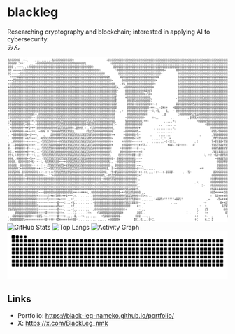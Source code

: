 # blackleg
Researching cryptography and blockchain; interested in applying AI to cybersecurity.<br>
みん
<!-- z-gun-pic -->
<picture>
  <img alt="z-gn" src="./src/z-gn.png">
</picture>
<!-- GitHub Stats -->
<picture>
  <source media="(prefers-color-scheme: dark)" srcset="https://github-readme-stats.vercel.app/api?username=black-leg-nameko&show_icons=true&hide_border=true&count_private=true&theme=catppuccin_mocha">
  <img alt="GitHub Stats" src="https://github-readme-stats.vercel.app/api?username=black-leg-nameko&show_icons=true&hide_border=true&count_private=true&theme=catppuccin_mocha">
</picture>
<!-- Top Languages -->
<picture>
  <source media="(prefers-color-scheme: dark)" srcset="https://github-readme-stats.vercel.app/api/top-langs/?username=black-leg-nameko&layout=compact&hide_border=true&langs_count=8&theme=catppuccin_mocha">
  <img alt="Top Langs" src="https://github-readme-stats.vercel.app/api/top-langs/?username=black-leg-nameko&layout=compact&hide_border=true&langs_count=8&theme=catppuccin_mocha">
</picture>
<!-- Activity Graph -->
<picture>
  <source media="(prefers-color-scheme: dark)" srcset="https://github-readme-activity-graph.vercel.app/graph?username=black-leg-nameko&hide_border=true&area=true&theme=dracula">
  <img alt="Activity Graph" src="https://github-readme-activity-graph.vercel.app/graph?username=black-leg-nameko&hide_border=true&area=true&theme=dracula">
</picture>
<picture>
  <source media="(prefers-color-scheme: dark)" srcset="https://github.com/black-leg-nameko/black-leg-nameko/blob/output/snake-dark.svg">
  <img alt="snake animation" src="https://github.com/black-leg-nameko/black-leg-nameko/blob/output/snake.svg">
</picture>

## Links
- Portfolio: https://black-leg-nameko.github.io/portfolio/
- X: https://x.com/BlackLeg_nmk

